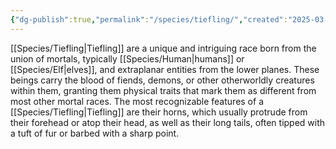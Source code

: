 ```yaml
---
{"dg-publish":true,"permalink":"/species/tiefling/","created":"2025-03-01T12:56:28.547-07:00"}
---
```


[[Species/Tiefling\|Tiefling]] are a unique and intriguing race born from the union of mortals, typically [[Species/Human\|humans]] or [[Species/Elf\|elves]], and extraplanar entities from the lower planes. These beings carry the blood of fiends, demons, or other otherworldly creatures within them, granting them physical traits that mark them as different from most other mortal races. The most recognizable features of a [[Species/Tiefling\|Tiefling]] are their horns, which usually protrude from their forehead or atop their head, as well as their long tails, often tipped with a tuft of fur or barbed with a sharp point.
